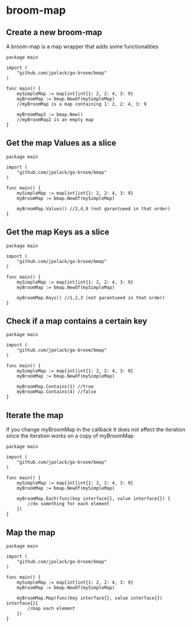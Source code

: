 # broom-map
## Create a new broom-map

A broom-map is a map wrapper that adds some functionalities

```golang
package main

import (
	"github.com/jpolack/go-broom/bmap"
)

func main() {
	mySimpleMap := map[int]int{1: 2, 2: 4, 3: 9}
	myBroomMap := bmap.NewOf(mySimpleMap)
	//myBroomMap is a map containing 1: 2, 2: 4, 3: 9

	myBroomMap2 := bmap.New()
	//myBroomMap2 is an empty map
}
```

## Get the map Values as a slice

```golang
package main

import (
	"github.com/jpolack/go-broom/bmap"
)

func main() {
	mySimpleMap := map[int]int{1: 2, 2: 4, 3: 9}
	myBroomMap := bmap.NewOf(mySimpleMap)

	myBroomMap.Values() //2,4,9 (not garantueed in that order)
}
```

## Get the map Keys as a slice

```golang
package main

import (
	"github.com/jpolack/go-broom/bmap"
)

func main() {
	mySimpleMap := map[int]int{1: 2, 2: 4, 3: 9}
	myBroomMap := bmap.NewOf(mySimpleMap)

	myBroomMap.Keys() //1,2,3 (not garantueed in that order)
}
```

## Check if a map contains a certain key

```golang
package main

import (
	"github.com/jpolack/go-broom/bmap"
)

func main() {
	mySimpleMap := map[int]int{1: 2, 2: 4, 3: 9}
	myBroomMap := bmap.NewOf(mySimpleMap)

	myBroomMap.Contains(1) //true
	myBroomMap.Contains(4) //false
}
```

## Iterate the map

If you change myBroomMap in the callback it does not affect the iteration since the iteration works on a copy of myBroomMap

```golang
package main

import (
	"github.com/jpolack/go-broom/bmap"
)

func main() {
	mySimpleMap := map[int]int{1: 2, 2: 4, 3: 9}
	myBroomMap := bmap.NewOf(mySimpleMap)

	myBroomMap.Each(func(key interface{}, value interface{}) {
        //do something for each element
	})
}
```

## Map the map

```golang
package main

import (
	"github.com/jpolack/go-broom/bmap"
)

func main() {
	mySimpleMap := map[int]int{1: 2, 2: 4, 3: 9}
	myBroomMap := bmap.NewOf(mySimpleMap)

	myBroomMap.Map(func(key interface{}, value interface{}) interface{}{
        //map each element
	})
}
```
